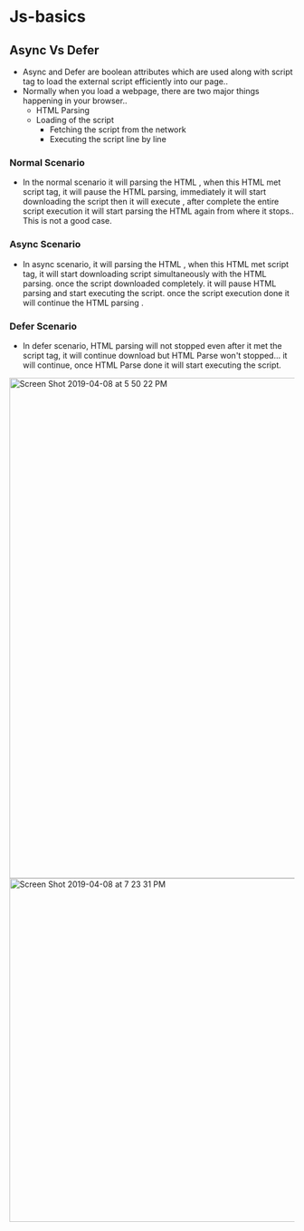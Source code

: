 # Js-basics

## Async Vs Defer
* Async and Defer are boolean attributes which are used along with script tag to load the external script efficiently into our page..
* Normally when you load a webpage, there are two major things happening in your browser..
    * HTML Parsing
    * Loading of the script
        * Fetching the script from the network 
        * Executing the script line by line

### Normal Scenario
* In the normal scenario it will parsing the HTML , when this HTML met script tag, it will pause the HTML parsing, immediately it will start downloading the script then it will execute , after complete the entire script execution it will start parsing the HTML again from where it stops.. This is not a good case.

### Async Scenario
* In async scenario, it will parsing the HTML , when this HTML met script tag, it will start downloading script simultaneously with the HTML parsing. once the script downloaded completely. it will pause HTML parsing and start executing the script. once the script execution done it will continue the HTML parsing .

### Defer Scenario
* In defer scenario, HTML parsing will not stopped even after it met the script tag, it will continue download but HTML Parse won't stopped... it will continue, once HTML Parse done it will start executing the script.

<img width="884" alt="Screen Shot 2019-04-08 at 5 50 22 PM" src="https://user-images.githubusercontent.com/22883945/55728566-eb5abb00-5a31-11e9-91fa-7035ac504fcd.png">

<img width="607" alt="Screen Shot 2019-04-08 at 7 23 31 PM" src="https://user-images.githubusercontent.com/22883945/55729504-e0a12580-5a33-11e9-86f1-6097590aae34.png">

